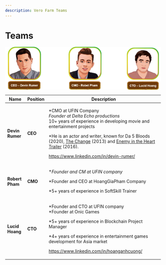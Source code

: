 ```yaml
---
description: Vero Farm Teams
---
```


# Teams

![](../.gitbook/assets/team-1-2-.png)

| Name                                    | Position | Description                                                                                                                                                                                                                                                                                                                                                                                                                                                                                                                |
| --------------------------------------- | -------- | -------------------------------------------------------------------------------------------------------------------------------------------------------------------------------------------------------------------------------------------------------------------------------------------------------------------------------------------------------------------------------------------------------------------------------------------------------------------------------------------------------------------------- |
| **Devin Rumer**                         | **CEO**  | <p>*CMO at UFIN Company<br>*Founder at  Delta Echo productions<br>* 10+ years of experience in developing movie and entertainment projects</p><p>*He is an actor and writer, known for Da 5 Bloods (2020), <a href="https://www.imdb.com/title/tt2672678?ref_=nmbio_mbio">The Change</a> (2013) and <a href="https://www.imdb.com/title/tt5980456?ref_=nmbio_mbio">Enemy in the Heart Trailer</a> (2016).</p><p></p><p><a href="https://www.linkedin.com/in/devin-rumer/">https://www.linkedin.com/in/devin-rumer/</a></p> |
| **Robert Pham**                         | **CMO**  | <p>*<em>Founder and CM at UFIN company</em> </p><p>*Founder and CEO at HoangGiaPham Company</p><p>*5+ years of experience in SoftSkill Trainer</p><p></p><p></p>                                                                                                                                                                                                                                                                                                                                                           |
| <p><strong>Lucid Hoang</strong><br></p> |  **CTO** | <p>*Founder and CTO at UFIN company<br>*Founder at Onic Games</p><p>*5+ years of experience in Blockchain Project Manager</p><p>*4+ years of experience in entertainment games development for Asia market</p><p></p><p><a href="https://www.linkedin.com/in/hoanganhcuong/">https://www.linkedin.com/in/hoanganhcuong/</a></p>                                                                                                                                                                                            |
